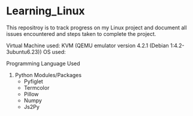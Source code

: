 # Learning_Linux

This repositroy is to track progress on my Linux project and document all issues encountered and steps taken to complete the project.

Virtual Machine used: KVM (QEMU emulator version 4.2.1 (Debian 1:4.2-3ubuntu6.23))
OS used:

Programming Language Used
1. Python
   Modules/Packages
   - Pyfiglet
   - Termcolor
   - Pillow
   - Numpy
   - Js2Py
